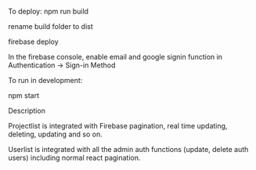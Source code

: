 To deploy:
npm run build

rename build folder to dist

firebase deploy

In the firebase console, enable email and google signin function in Authentication -> Sign-in Method

To run in development:

npm start

Description

Projectlist is integrated with Firebase pagination, real time updating, deleting, updating and so on.

Userlist is integrated with all the admin auth functions (update, delete auth users) including normal react pagination.
